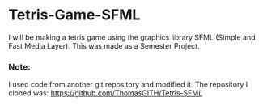 # Tetris-Game-SFML

I will be making a tetris game using the graphics library SFML (Simple and Fast Media Layer). This was made as a Semester Project.

### Note:

I used code from another git repository and modified it. The repository I cloned was: https://github.com/ThomasGITH/Tetris-SFML

